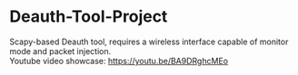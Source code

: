 # Deauth-Tool-Project
Scapy-based Deauth tool, requires a wireless interface capable of monitor mode and packet injection. <br/>
Youtube video showcase: https://youtu.be/BA9DRghcMEo
